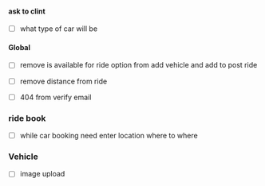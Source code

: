 #### ask to clint
- [ ]  what type of car will be

#### Global
- [ ]  remove is available for ride option from add vehicle and add to post ride
- [ ]  remove distance from ride
- [ ]  404 from verify email



### ride book
- [ ] while car booking need enter location where to where

### Vehicle
- [ ] image upload 